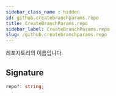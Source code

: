 ```yaml
---
sidebar_class_name : hidden
id: github.createbranchparams.repo
title: CreateBranchParams.repo
sidebar_label: CreateBranchParams.repo
slug: /github.createbranchparams.repo
---
```






레포지토리의 이름입니다.

## Signature

```typescript
repo?: string;
```

